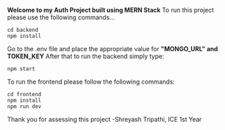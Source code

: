**Welcome to my Auth Project built using MERN Stack**
To run this project please use the following commands...
```
cd backend
npm install
```
Go to the .env file and place the appropriate value for **"MONGO_URL" and TOKEN_KEY**
After that to run the backend simply type: 
```
npm start
```
To run the frontend please follow the following commands:
```
cd frontend
npm install
npm run dev
```
Thank you for assessing this project
-Shreyash Tripathi, ICE 1st Year
